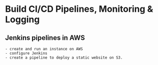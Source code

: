 
# Build CI/CD Pipelines, Monitoring & Logging

## Jenkins pipelines in AWS

```
- create and run an instance on AWS
- configure Jenkins
- create a pipeline to deploy a static website on S3.
```

